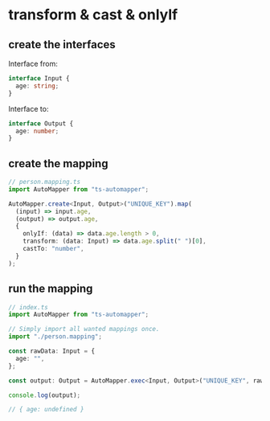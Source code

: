 # transform & cast & onlyIf

## create the interfaces

Interface from:

```ts
interface Input {
  age: string;
}
```

Interface to:

```ts
interface Output {
  age: number;
}
```

## create the mapping

```ts
// person.mapping.ts
import AutoMapper from "ts-automapper";

AutoMapper.create<Input, Output>("UNIQUE_KEY").map(
  (input) => input.age,
  (output) => output.age,
  {
    onlyIf: (data) => data.age.length > 0,
    transform: (data: Input) => data.age.split(" ")[0],
    castTo: "number",
  }
);
```

## run the mapping

```ts
// index.ts
import AutoMapper from "ts-automapper";

// Simply import all wanted mappings once.
import "./person.mapping";

const rawData: Input = {
  age: "",
};

const output: Output = AutoMapper.exec<Input, Output>("UNIQUE_KEY", rawData);

console.log(output);

// { age: undefined }
```
